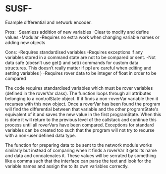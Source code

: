 # SUSF-
Example differential and network encoder.

Pros:
-Seamless addition of new variables
-Clear to modify and define values 
-Modular
-Requires no extra work when changing variable names or adding new objects

Cons:
-Requires standardised variables
-Requires exceptions if any variables stored in a command state are not to be compared or sent.
-Not data safe (doesn’t use get() and set() commands for custom data structures. This doesn’t really matter if ppl are careful when editing and setting variables )
-Requires rover data to be integer of float in order to be compared


The code requires standardised variables which must be rover variables (defined in the roverVar class). 
The function loops through all attributes belonging to a controlState object. If it finds a non-roverVar variable then it recurses with this new object. Once a roverVar has been found the program will find the differential between that variable and the other programState's equivalent of it and saves the new value in the first programState. When this is done it will return to the previous level of the callstack and continue this process until all roverVars have been compared. 
Exceptions for standard variables can be created too such that the program will not try to recurse with a non-user defined data type.

The function for preparing data to be sent to the network module works similarly but instead of comparing when it finds a roverVar it gets its name and data and concatenates it. These values will be serrated by something like a comma such that the interface can parse the text and look for the variable names and assign the to its own variables correctly.



